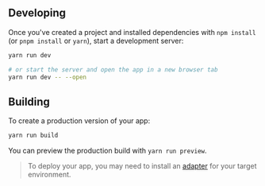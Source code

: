 ## Developing

Once you've created a project and installed dependencies with `npm install` (or `pnpm install` or `yarn`), start a development server:

```bash
yarn run dev

# or start the server and open the app in a new browser tab
yarn run dev -- --open
```

## Building

To create a production version of your app:

```bash
yarn run build
```

You can preview the production build with `yarn run preview`.

> To deploy your app, you may need to install an [adapter](https://svelte.dev/docs/kit/adapters) for your target environment.
